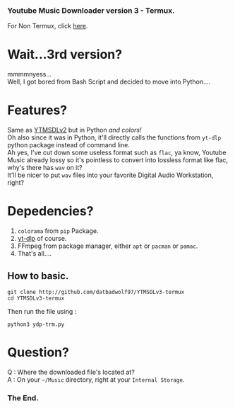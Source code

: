 ### Youtube Music Downloader version 3 - Termux.
For Non Termux, click [here](http://github.com/datbadwolf97/YTMSDLv3).<br/>

# Wait...3rd version?

mmmmnyess...<br/>
Well, I got bored from Bash Script and decided to move into Python....<br/>

# Features?

Same as [YTMSDLv2](https://github.com/datbadwolf97/YTMSDLv2) but in Python *and colors!*<br/>
Oh also since it was in Python, it'll directly calls the functions from `yt-dlp` python package instead of command line.<br/>
Ah yes, I've cut down some useless format such as `flac`, ya know, Youtube Music already lossy so it's pointless to convert into lossless format like flac, why's there has `wav` on it?<br/>
It'll be nicer to put `wav` files into your favorite Digital Audio Workstation, right?<br/>
# Depedencies?

1. `colorama` from `pip` Package.
2. [yt-dlp](http://github.com/yt-dlp/yt-dlp) of course.
3. FFmpeg from package manager, either `apt` or `pacman` or `pamac`.
4. That's all....

## How to basic.

```
git clone http://github.com/datbadwolf97/YTMSDLv3-termux
cd YTMSDLv3-termux
```
Then run the file using :
```
python3 ydp-trm.py
```
# Question?

Q : Where the downloaded file's located at?<br/>
A : On your `~/Music` directory, right at your `Internal Storage`.<br/>

### The End.
